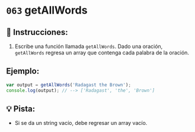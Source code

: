 # `063` getAllWords

## 📝 Instrucciones:

1. Escribe una función llamada `getAllWords`. Dado una oración, `getAllWords` regresa un array que contenga cada palabra de la oración. 

## Ejemplo:

```Javascript
var output = getAllWords('Radagast the Brown');
console.log(output); // --> ['Radagast', 'the', 'Brown']
```

## 💡 Pista:

+ Si se da un string vacío, debe regresar un array vacío.